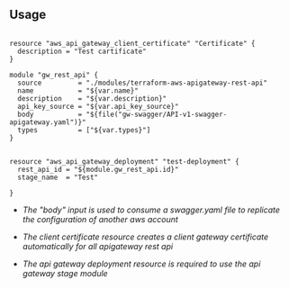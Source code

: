 ## Usage

```hcl

resource "aws_api_gateway_client_certificate" "Certificate" {
  description = "Test cartificate"
}

module "gw_rest_api" {
  source         = "./modules/terraform-aws-apigateway-rest-api"
  name           = "${var.name}"
  description    = "${var.description}"
  api_key_source = "${var.api_key_source}"
  body           = "${file("gw-swagger/API-v1-swagger-apigateway.yaml")}"
  types          = ["${var.types}"]
}


resource "aws_api_gateway_deployment" "test-deployment" {
  rest_api_id = "${module.gw_rest_api.id}"
  stage_name  = "Test"
  
}

```
 * _The "body" input is used to consume a swagger.yaml file to replicate the configuration of another aws account_

 * _The client certificate resource creates a client gateway certificate automatically for all apigateway rest api_

 * _The api gateway deployment resource is required to use the api gateway stage module_
